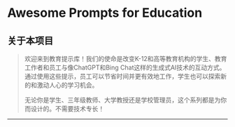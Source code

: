 
# Awesome Prompts for Education

## 关于本项目

> 欢迎来到教育提示库！我们的使命是改变K-12和高等教育机构的学生、教育工作者和员工与像ChatGPT和Bing Chat这样的生成式AI技术的互动方式。通过使用这些提示，员工可以节省时间并更有效地工作，学生也可以探索新的和激动人心的学习机会。
>
> 无论你是学生、三年级教师、大学教授还是学校管理员，这个系列都是为你而设计的。不需要技术专长！

---




